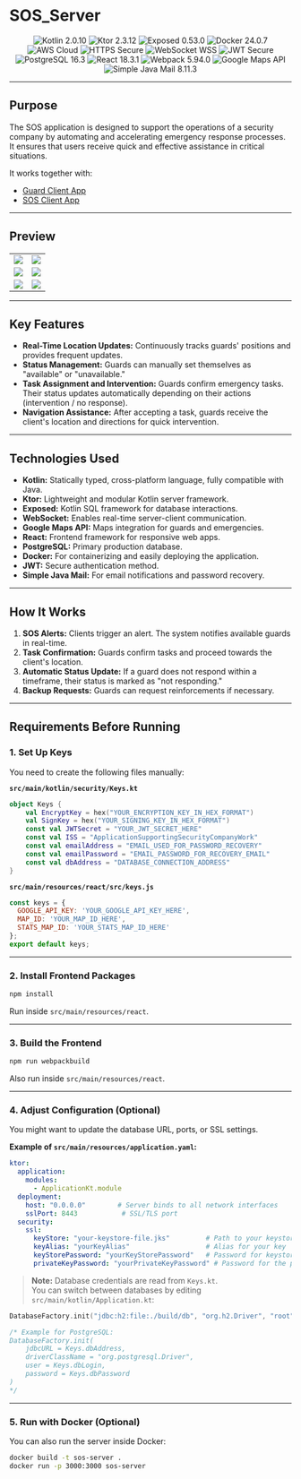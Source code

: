 # SOS_Server

<p align="center">
  <img src="https://img.shields.io/badge/Kotlin-2.0.10-purple" alt="Kotlin 2.0.10">
  <img src="https://img.shields.io/badge/Ktor-2.3.12-purple" alt="Ktor 2.3.12">
  <img src="https://img.shields.io/badge/Exposed-0.53.0-green" alt="Exposed 0.53.0">
  <img src="https://img.shields.io/badge/Docker-24.0.7-blue" alt="Docker 24.0.7">
  <img src="https://img.shields.io/badge/AWS-Cloud-orange" alt="AWS Cloud">
  <img src="https://img.shields.io/badge/HTTPS-Secure-green" alt="HTTPS Secure">
  <img src="https://img.shields.io/badge/WebSocket-WSS-blue" alt="WebSocket WSS">
  <img src="https://img.shields.io/badge/JWT-Secure-teal" alt="JWT Secure">
  <img src="https://img.shields.io/badge/PostgreSQL-16.3-blue" alt="PostgreSQL 16.3">
  <img src="https://img.shields.io/badge/React-18.3.1-skyblue" alt="React 18.3.1">
  <img src="https://img.shields.io/badge/Webpack-5.94.0-lightblue" alt="Webpack 5.94.0">
  <img src="https://img.shields.io/badge/Google_Maps-API-red" alt="Google Maps API">
  <img src="https://img.shields.io/badge/SimpleJavaMail-8.11.3-blue" alt="Simple Java Mail 8.11.3">
</p>

---

## Purpose
The SOS application is designed to support the operations of a security company by automating and accelerating emergency response processes.  
It ensures that users receive quick and effective assistance in critical situations.

It works together with:
- [Guard Client App](https://github.com/VoidSamuraj/SOS_Guard_App)
- [SOS Client App](https://github.com/VoidSamuraj/SOS_Client_App)

---

## Preview

<table>
  <tr>
    <td><img src="https://github.com/user-attachments/assets/16ac1d6f-43f7-4441-a0a9-6963d1c387e9"></td>
    <td><img src="https://github.com/user-attachments/assets/7182689f-6d02-43bf-89ab-3711c1d03af6"></td>
  </tr>
  <tr>
    <td><img src="https://github.com/user-attachments/assets/43120116-a355-49e0-a09c-a5f5468cfb18"></td>
    <td><img src="https://github.com/user-attachments/assets/92a175df-0863-43bb-8907-0830a1024b72"></td>
  </tr>
  <tr>
    <td><img src="https://github.com/user-attachments/assets/cae01527-4343-4443-97e8-defa26684d14"></td>
    <td><img src="https://github.com/user-attachments/assets/ac9c0ad2-dc46-4b87-b08e-54bc8f1d34da"></td>
  </tr>
</table>

---

## Key Features
- **Real-Time Location Updates:** Continuously tracks guards' positions and provides frequent updates.
- **Status Management:** Guards can manually set themselves as "available" or "unavailable."
- **Task Assignment and Intervention:** Guards confirm emergency tasks. Their status updates automatically depending on their actions (intervention / no response).
- **Navigation Assistance:** After accepting a task, guards receive the client's location and directions for quick intervention.

---

## Technologies Used
- **Kotlin:** Statically typed, cross-platform language, fully compatible with Java.
- **Ktor:** Lightweight and modular Kotlin server framework.
- **Exposed:** Kotlin SQL framework for database interactions.
- **WebSocket:** Enables real-time server-client communication.
- **Google Maps API:** Maps integration for guards and emergencies.
- **React:** Frontend framework for responsive web apps.
- **PostgreSQL:** Primary production database.
- **Docker:** For containerizing and easily deploying the application.
- **JWT:** Secure authentication method.
- **Simple Java Mail:** For email notifications and password recovery.

---

## How It Works
1. **SOS Alerts:** Clients trigger an alert. The system notifies available guards in real-time.
2. **Task Confirmation:** Guards confirm tasks and proceed towards the client's location.
3. **Automatic Status Update:** If a guard does not respond within a timeframe, their status is marked as "not responding."
4. **Backup Requests:** Guards can request reinforcements if necessary.

---

## Requirements Before Running

### 1. Set Up Keys
You need to create the following files manually:

**`src/main/kotlin/security/Keys.kt`**
```kotlin
object Keys {
    val EncryptKey = hex("YOUR_ENCRYPTION_KEY_IN_HEX_FORMAT")
    val SignKey = hex("YOUR_SIGNING_KEY_IN_HEX_FORMAT")
    const val JWTSecret = "YOUR_JWT_SECRET_HERE"
    const val ISS = "ApplicationSupportingSecurityCompanyWork"
    const val emailAddress = "EMAIL_USED_FOR_PASSWORD_RECOVERY"
    const val emailPassword = "EMAIL_PASSWORD_FOR_RECOVERY_EMAIL"
    const val dbAddress = "DATABASE_CONNECTION_ADDRESS"
}
```

**`src/main/resources/react/src/keys.js`**
```javascript
const keys = {
  GOOGLE_API_KEY: 'YOUR_GOOGLE_API_KEY_HERE',
  MAP_ID: 'YOUR_MAP_ID_HERE',
  STATS_MAP_ID: 'YOUR_STATS_MAP_ID_HERE'
};
export default keys;
```

---

### 2. Install Frontend Packages
```bash
npm install
```
Run inside `src/main/resources/react`.

---

### 3. Build the Frontend
```bash
npm run webpackbuild
```
Also run inside `src/main/resources/react`.

---

### 4. Adjust Configuration (Optional)

You might want to update the database URL, ports, or SSL settings.

**Example of `src/main/resources/application.yaml`:**
```yaml
ktor:
  application:
    modules:
      - ApplicationKt.module
  deployment:
    host: "0.0.0.0"        # Server binds to all network interfaces
    sslPort: 8443           # SSL/TLS port
  security:
    ssl:
      keyStore: "your-keystore-file.jks"         # Path to your keystore
      keyAlias: "yourKeyAlias"                   # Alias for your key
      keyStorePassword: "yourKeyStorePassword"   # Password for keystore
      privateKeyPassword: "yourPrivateKeyPassword" # Password for the private key
```

> **Note:** Database credentials are read from `Keys.kt`.  
> You can switch between databases by editing `src/main/kotlin/Application.kt`:

```kotlin
DatabaseFactory.init("jdbc:h2:file:./build/db", "org.h2.Driver", "root", "password")

/* Example for PostgreSQL:
DatabaseFactory.init(
    jdbcURL = Keys.dbAddress,
    driverClassName = "org.postgresql.Driver",
    user = Keys.dbLogin,
    password = Keys.dbPassword
)
*/
```

---

### 5. Run with Docker (Optional)
You can also run the server inside Docker:

```bash
docker build -t sos-server .
docker run -p 3000:3000 sos-server
```

